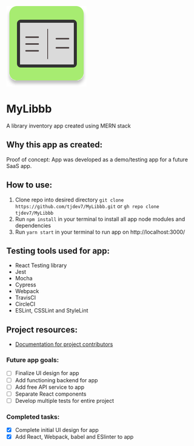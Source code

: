 ![App logo](./public/img/MyLibbb_logo.svg)

# MyLibbb

A library inventory app created using MERN stack
## Why this app as created: 

Proof of concept: App was developed as a demo/testing app for a future SaaS app. 
## How to use:

1. Clone repo into desired directory ```git clone https://github.com/tjdev7/MyLibbb.git``` or ```gh repo clone tjdev7/MyLibbb```
2. Run ```npm install``` in your terminal to install all app node modules and dependencies
3. Run ```yarn start``` in your terminal to run app on http://localhost:3000/
## Testing tools used for app:

- React Testing library
- Jest
- Mocha
- Cypress
- Webpack
- TravisCI
- CircleCI
- ESLint, CSSLint and StyleLint
## Project resources:

- [Documentation for project contributors](https://github.com/tjdev7/MyLibbb/tree/main/docs)
### Future app goals:

- [ ] Finalize UI design for app
- [ ] Add functioning backend for app
- [ ] Add free API service to app
- [ ] Separate React components
- [ ] Develop multiple tests for entire project

### Completed tasks:

- [x] Complete initial UI design for app
- [x] Add React, Webpack, babel and ESlinter to app
